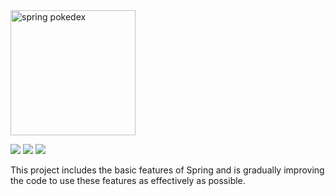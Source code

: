 <img src="https://lh3.googleusercontent.com/fife/ALs6j_Ev3Xux1FsUSNHIkdb2kk_98D05JLp24tVbNKEi_S0jqxiF0uobDKghBzHKACP1mn8i9TNyukgm7qaai7oD3xvXFhIcVX6l_FFTRR5cCDotD9F07AWpL1nizSy01LyMr_zg_IYDXiOWZMyM2wjAboaxB3wK2BbgEkeopd7Rf-3NBeAL6JiRF9hPEoj0oAvRX1lG3RSXZrB_T48pZpmvSNUz-LGFxDFmM8sJc09EU6aTNy--WGzzT1_JKKJvET7S8sI-Jt0MOkLIcKODcJS8bx8xQVLr9vfpWc1u6bRPg3DQntx3ZdPWvgh4uF1lT91Z_qH8fCMuq4UdGJYFgUPkgz0AKDzPi8bT_ZXX85IgKca1pXiyw4GOaS2OMxm_QxOLHJEYNr1_RiVmN-FZlUktrGS07uqwyGSvS5fsWoLP8aMvmxI8vy3UnFdEyQ0eaVOomNc8JA-d3QNa4KgIrOSSSxb65u8Xtdr3FSRfcHkqgBYRXQP3hS6Tbwh9ueOq8nSssFvspulVRM5Sf1HC176Z6Znda674OOYTQoo0Dlxt-KTPiglseSSNzDGRbCbrZmhPjrroC47KDxXcAD_NY5_Elx9DywFKuRurlmOeXj4DXOhx14QZejak9hMIz1r3EGInzVD22k_f23FLvHignS8C1-QkMdif9HJl2kLbK-FEgaCCCVturSpNfCJTkyZ8wnExU3ug7_M2g_PmpteiOVMeAIjUTUlZSfhMhgGJ6ux7Dm9nyhBtr3QIKcbUAynvwbV9Ko3iSz5hbnjIP73zFf_V6ta_iO89AoD9s8b-ELlDTpstLp9FRLU0p3J38LRT5uXF12FXzE7yF1PH4J_TAIAGFskPfv48fkMzaiNRst9o3dhKOZY77xVhbQeCwYHkKzAR3mjjsLbbJteL8CwP5ukl0Np64s-IqJNNVMwurb9XLzagovOlZQNwHZzP_vnaSDuHTwoKimMmmXJKkihDYbc-JPnpgjwxpnf2kkctDX5u5xGeStzSvh6f3EwmHFKklRivUX7qd4y4vTFi1IRnRAth3mRcqAWTSdizBIjEIwub50JmJdu0N6X01hZlTZ4kC-dZItCMxj6jCBurBpD93GlxZDjtgA7Wrni7HuNSJhOvoceeaUmdvAxFs4MZMRipvBy_Jc3Xu1zd4CXuhj5nAtfAd1irQ8RQZuGr9M4wMeUAgdRBc2ewsPB7OP2oK5zdPfVts1tLanCkQIgO934fXTHJz4WjqD3Q5Nc2fw2VG8KcpBoRktk_Rq8rOM3OyMwXIiHUIjcpjCBsSB-JXLsu3IOPrb94phcc8VPg7s5Dc-ux7MdRkTLWgujc-U8VAn4aIstTzXI6f230Mx-I8EqV-UTcEpc8t-2XU3jG36EmFOgnLDsSxds62A2HAIZULHho4DDjJBWyFYHQngHkyltBmeXVzxsfU9lSu7Olo2kW1lzSaJTplfd0pJzfd7re2zHhEzS-_fXq0EY5mNoVtYfggNeq2nsh8-8gSscWrK-coexpa_Y5gstghglNh6GaEsS-DLJ578GbtalJJlCdgnRg0slW0-VWrmdNNOLWmKH8Q5KjSedcVcVGaKKT0X4T5KSmy2FWqFFcEX0JUPK6YNL6zTyHy50vbQK4JcF8VJv-CvBxIZq8d6hdIBP87g5neEvkDRHaZ__v2Lpgxjpyx88V=w2940-h1666" alt="spring pokedex" width="200px">

<img src="https://img.shields.io/badge/JAVA-FF4000?style=flat-square&logo=openjdk&logoColor=white"> <img src="https://img.shields.io/badge/SPRING-6DB33F?style=flat-square&logo=spring&logoColor=white"> <img src="https://img.shields.io/badge/HIBERNATE-59666C?style=flat-square&logo=hibernate&logoColor=white">



This project includes the basic features of Spring and is gradually improving the code to use these features as effectively as possible.
